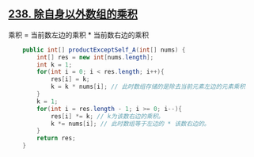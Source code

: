 ## [238. 除自身以外数组的乘积](https://leetcode-cn.com/problems/product-of-array-except-self/)

乘积 = 当前数左边的乘积 * 当前数右边的乘积

~~~java
    public int[] productExceptSelf_A(int[] nums) {
        int[] res = new int[nums.length];
        int k = 1;
        for(int i = 0; i < res.length; i++){
            res[i] = k;
            k = k * nums[i]; // 此时数组存储的是除去当前元素左边的元素乘积
        }
        k = 1;
        for(int i = res.length - 1; i >= 0; i--){
            res[i] *= k; // k为该数右边的乘积。
            k *= nums[i]; // 此时数组等于左边的 * 该数右边的。
        }
        return res;
    }
~~~

